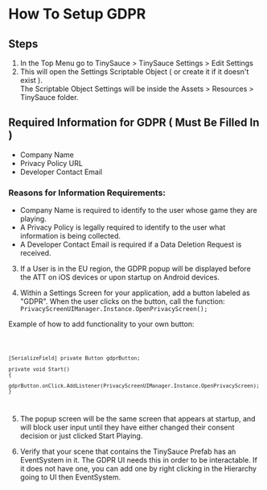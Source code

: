 # How To Setup GDPR
## Steps
1. In the Top Menu go to TinySauce > TinySauce Settings > Edit Settings
2. This will open the Settings Scriptable Object ( or create it if it doesn't exist ).  
The Scriptable Object Settings will be inside the Assets > Resources > TinySauce folder.

## Required Information for GDPR ( Must Be Filled In )
- Company Name
- Privacy Policy URL
- Developer Contact Email

### Reasons for Information Requirements:
- Company Name is required to identify to the user whose game they are playing.
- A Privacy Policy is legally required to identify to the user what information is being collected.
- A Developer Contact Email is required if a Data Deletion Request is received.

3. If a User is in the EU region, the GDPR popup will be displayed before the ATT on iOS devices or upon startup on Android devices.

4. Within a Settings Screen for your application, add a button labeled as "GDPR".  When the user clicks on the button, call the function:
<code>PrivacyScreenUIManager.Instance.OpenPrivacyScreen();</code>

Example of how to add functionality to your own button:

<code>

    [SerializeField] private Button gdprButton;

    private void Start()
    {
        gdprButton.onClick.AddListener(PrivacyScreenUIManager.Instance.OpenPrivacyScreen);
    }

</code>

5. The popup screen will be the same screen that appears at startup, and will block user input until they have either changed their consent decision or just clicked Start Playing.

6. Verify that your scene that contains the TinySauce Prefab has an EventSystem in it.  The GDPR UI needs this in order to be interactable.
    If it does not have one, you can add one by right clicking in the Hierarchy going to UI then EventSystem.
